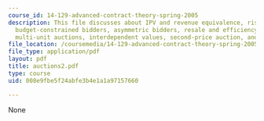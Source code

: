 ```yaml
---
course_id: 14-129-advanced-contract-theory-spring-2005
description: This file discusses about IPV and revenue equivalence, risk-averse bidders,
  budget-constrained bidders, asymmetric bidders, resale and efficiency, collusion,
  multi-unit auctions, interdependent values, second-price auction, and linkage principle.
file_location: /coursemedia/14-129-advanced-contract-theory-spring-2005/008e9fbe5f24abfe3b4e1a1a97157660_auctions2.pdf
file_type: application/pdf
layout: pdf
title: auctions2.pdf
type: course
uid: 008e9fbe5f24abfe3b4e1a1a97157660

---
```

None